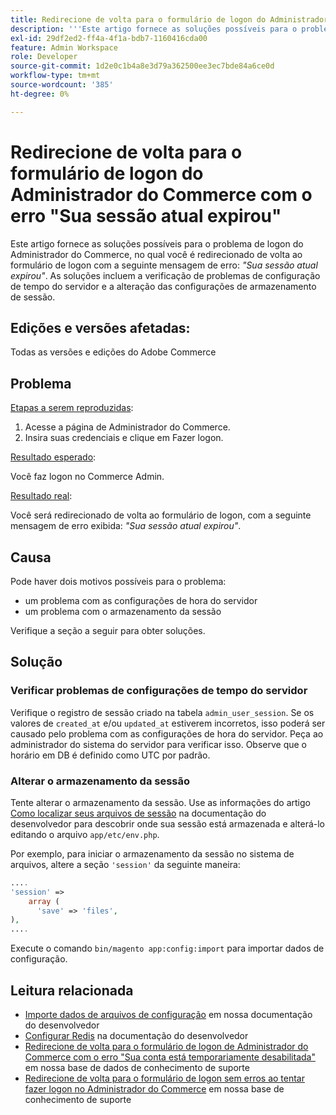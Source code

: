 ```yaml
---
title: Redirecione de volta para o formulário de logon do Administrador do Commerce com o erro "Sua sessão atual expirou"
description: '''Este artigo fornece as soluções possíveis para o problema de logon do Commerce Admin, em que você é redirecionado de volta ao formulário de logon com a seguinte mensagem de erro: *"Sua sessão atual expirou"*. As soluções incluem a verificação de problemas de configuração de tempo do servidor e a alteração das configurações de armazenamento da sessão."'
exl-id: 29df2ed2-ff4a-4f1a-bdb7-1160416cda00
feature: Admin Workspace
role: Developer
source-git-commit: 1d2e0c1b4a8e3d79a362500ee3ec7bde84a6ce0d
workflow-type: tm+mt
source-wordcount: '385'
ht-degree: 0%

---
```


# Redirecione de volta para o formulário de logon do Administrador do Commerce com o erro &quot;Sua sessão atual expirou&quot;

Este artigo fornece as soluções possíveis para o problema de logon do Administrador do Commerce, no qual você é redirecionado de volta ao formulário de logon com a seguinte mensagem de erro: *&quot;Sua sessão atual expirou&quot;*. As soluções incluem a verificação de problemas de configuração de tempo do servidor e a alteração das configurações de armazenamento de sessão.

## Edições e versões afetadas:

Todas as versões e edições do Adobe Commerce

## Problema

<u>Etapas a serem reproduzidas</u>:

1. Acesse a página de Administrador do Commerce.
1. Insira suas credenciais e clique em Fazer logon.

<u>Resultado esperado</u>:

Você faz logon no Commerce Admin.

<u>Resultado real</u>:

Você será redirecionado de volta ao formulário de logon, com a seguinte mensagem de erro exibida: *&quot;Sua sessão atual expirou&quot;*.

## Causa

Pode haver dois motivos possíveis para o problema:

* um problema com as configurações de hora do servidor
* um problema com o armazenamento da sessão

Verifique a seção a seguir para obter soluções.

## Solução

### Verificar problemas de configurações de tempo do servidor

Verifique o registro de sessão criado na tabela `admin_user_session`. Se os valores de `created_at` e/ou `updated_at` estiverem incorretos, isso poderá ser causado pelo problema com as configurações de hora do servidor. Peça ao administrador do sistema do servidor para verificar isso. Observe que o horário em DB é definido como UTC por padrão.

### Alterar o armazenamento da sessão

Tente alterar o armazenamento da sessão. Use as informações do artigo [Como localizar seus arquivos de sessão](https://devdocs.magento.com/guides/v2.3/config-guide/sessions.html) na documentação do desenvolvedor para descobrir onde sua sessão está armazenada e alterá-lo editando o arquivo `app/etc/env.php`.

Por exemplo, para iniciar o armazenamento da sessão no sistema de arquivos, altere a seção `'session'` da seguinte maneira:

```php
....
'session' =>
    array (
      'save' => 'files',
),
....
```

Execute o comando `bin/magento app:config:import` para importar dados de configuração.


## Leitura relacionada

* [Importe dados de arquivos de configuração](https://devdocs.magento.com/guides/v2.3/config-guide/cli/config-cli-subcommands-config-mgmt-import.html) em nossa documentação do desenvolvedor
* [Configurar Redis](https://devdocs.magento.com/guides/v2.3/config-guide/redis/config-redis.html) na documentação do desenvolvedor
* [Redirecione de volta para o formulário de logon de Administrador do Commerce com o erro &quot;Sua conta está temporariamente desabilitada&quot;](/help/troubleshooting/miscellaneous/redirect-back-to-the-admin-login-form-with-your-account-is-temporarily-disabled-error.md) em nossa base de dados de conhecimento de suporte
* [Redirecione de volta para o formulário de logon sem erros ao tentar fazer logon no Administrador do Commerce](/help/troubleshooting/miscellaneous/login-redirect-when-trying-to-login-to-magento-admin.md) em nossa base de conhecimento de suporte
